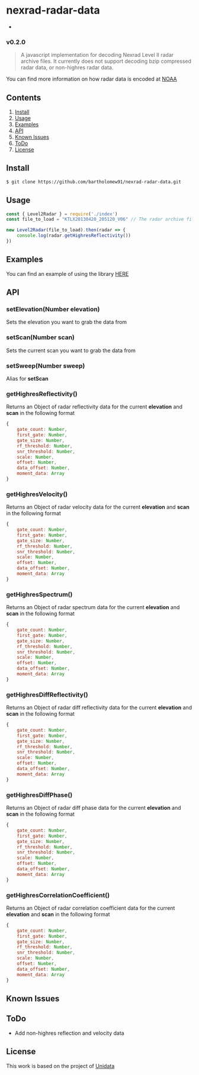 # nexrad-radar-data
-

### v0.2.0
> A javascript implementation for decoding Nexrad Level II radar archive files. It currently does not support decoding bzip compressed radar data, or non-highres radar data. 

You can find more information on how radar data is encoded at [NOAA](https://www.roc.noaa.gov/WSR88D/BuildInfo/Files.aspx)

## Contents
1. [Install](#install)
2. [Usage](#usage)
3. [Examples](#examples)
4. [API](#api)
5. [Known Issues](#known-issues)
6. [ToDo](#todo)
7. [License](#license)


## Install

``` bash
$ git clone https://github.com/bartholomew91/nexrad-radar-data.git
```

## Usage
``` javascript
const { Level2Radar } = require('./index')
const file_to_load = "KTLX20130420_205120_V06" // The radar archive file to load

new Level2Radar(file_to_load).then(radar => {
    console.log(radar.getHighresReflectivity())
})
```

## Examples
You can find an example of using the library [HERE](https://github.com/bartholomew91/nexrad-webgl-plotter)

## API

### setElevation(Number elevation)
Sets the elevation you want to grab the data from

### setScan(Number scan)
Sets the current scan you want to grab the data from

### setSweep(Number sweep)
Alias for **setScan**

### getHighresReflectivity()
Returns an Object of radar reflectivity data for the current **elevation** and **scan** in the following format

``` javascript
{ 
  	gate_count: Number,
	first_gate: Number,
	gate_size: Number,
	rf_threshold: Number,
	snr_threshold: Number,
	scale: Number,
	offset: Number,
	data_offset: Number,
	moment_data: Array
}
```

### getHighresVelocity()
Returns an Object of radar velocity data for the current **elevation** and **scan** in the following format

``` javascript
{ 
  	gate_count: Number,
	first_gate: Number,
	gate_size: Number,
	rf_threshold: Number,
	snr_threshold: Number,
	scale: Number,
	offset: Number,
	data_offset: Number,
	moment_data: Array
}
```

### getHighresSpectrum()
Returns an Object of radar spectrum data for the current **elevation** and **scan** in the following format

``` javascript
{ 
  	gate_count: Number,
	first_gate: Number,
	gate_size: Number,
	rf_threshold: Number,
	snr_threshold: Number,
	scale: Number,
	offset: Number,
	data_offset: Number,
	moment_data: Array
}
```

### getHighresDiffReflectivity()
Returns an Object of radar diff reflectivity data for the current **elevation** and **scan** in the following format

``` javascript
{ 
  	gate_count: Number,
	first_gate: Number,
	gate_size: Number,
	rf_threshold: Number,
	snr_threshold: Number,
	scale: Number,
	offset: Number,
	data_offset: Number,
	moment_data: Array
}
```

### getHighresDiffPhase()
Returns an Object of radar diff phase data for the current **elevation** and **scan** in the following format

``` javascript
{ 
  	gate_count: Number,
	first_gate: Number,
	gate_size: Number,
	rf_threshold: Number,
	snr_threshold: Number,
	scale: Number,
	offset: Number,
	data_offset: Number,
	moment_data: Array
}
```

### getHighresCorrelationCoefficient()
Returns an Object of radar correlation coefficient data for the current **elevation** and **scan** in the following format

``` javascript
{ 
  	gate_count: Number,
	first_gate: Number,
	gate_size: Number,
	rf_threshold: Number,
	snr_threshold: Number,
	scale: Number,
	offset: Number,
	data_offset: Number,
	moment_data: Array
}
```
## Known Issues


## ToDo
* Add non-highres reflection and velocity data

## License
This work is based on the project of [Unidata](https://github.com/Unidata/thredds/blob/master/cdm/src/main/java/ucar/nc2/iosp/nexrad2/)